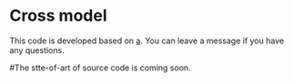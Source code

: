 
# Cross model

This code is developed based on [a](https://github.com/bamtercelboo/pytorch_NER_BiLSTM_CNN_CRF). You can leave a message if you have any questions.

#The stte-of-art of source code is coming soon.
